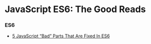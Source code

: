 # JavaScript ES6: The Good Reads

### ES6

* [5 JavaScript “Bad” Parts That Are Fixed In ES6](https://medium.freecodecamp.com/5-javascript-bad-parts-that-are-fixed-in-es6-c7c45d44fd81#.jawvwgma7)
